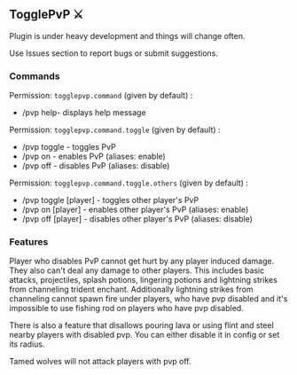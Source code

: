 <h2>TogglePvP ⚔</h2>

Plugin is under heavy development and things will change often.

Use Issues section to report bugs or submit suggestions.

<h3>Commands</h3>
Permission: <code>togglepvp.command</code> (given by default) :
<ul>
<li>/pvp help- displays help message</li>
</ul>

Permission: <code>togglepvp.command.toggle</code> (given by default) :
<ul>
<li>/pvp toggle - toggles PvP</li>
<li>/pvp on - enables PvP (aliases: enable)</li>
<li>/pvp off - disables PvP (aliases: disable)</li>
</ul>

Permission: <code>togglepvp.command.toggle.others</code> (given by default) :
<ul>
<li>/pvp toggle [player] - toggles other player's PvP</li>
<li>/pvp on [player] - enables other player's PvP (aliases: enable)</li>
<li>/pvp off [player] - disables other player's PvP (aliases: disable)</li>
</ul>

<h3>Features</h3>
Player who disables PvP cannot get hurt by any player induced damage.
They also can't deal any damage to other players. 
This includes basic attacks, projectiles, splash potions,
lingering potions and lightning strikes from channeling trident enchant.
Additionally lightning strikes from channeling cannot spawn fire under
players, who have pvp disabled and it's impossible to use
fishing rod on players who have pvp disabled.

There is also a feature that disallows pouring lava or using
flint and steel nearby players with disabled pvp. You can
either disable it in config or set its radius.

Tamed wolves will not attack players with pvp off.


